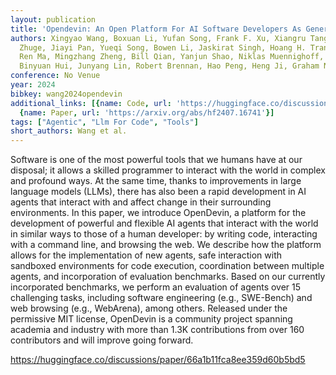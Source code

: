 ```yaml
---
layout: publication
title: 'Opendevin: An Open Platform For AI Software Developers As Generalist Agents'
authors: Xingyao Wang, Boxuan Li, Yufan Song, Frank F. Xu, Xiangru Tang, Mingchen
  Zhuge, Jiayi Pan, Yueqi Song, Bowen Li, Jaskirat Singh, Hoang H. Tran, Fuqiang Li,
  Ren Ma, Mingzhang Zheng, Bill Qian, Yanjun Shao, Niklas Muennighoff, Yizhe Zhang,
  Binyuan Hui, Junyang Lin, Robert Brennan, Hao Peng, Heng Ji, Graham Neubig
conference: No Venue
year: 2024
bibkey: wang2024opendevin
additional_links: [{name: Code, url: 'https://huggingface.co/discussions/paper/66a1b11fca8ee359d60b5bd5'},
  {name: Paper, url: 'https://arxiv.org/abs/hf2407.16741'}]
tags: ["Agentic", "Llm For Code", "Tools"]
short_authors: Wang et al.
---
```

Software is one of the most powerful tools that we humans have at our disposal; it allows a skilled programmer to interact with the world in complex and profound ways. At the same time, thanks to improvements in large language models (LLMs), there has also been a rapid development in AI agents that interact with and affect change in their surrounding environments. In this paper, we introduce OpenDevin, a platform for the development of powerful and flexible AI agents that interact with the world in similar ways to those of a human developer: by writing code, interacting with a command line, and browsing the web. We describe how the platform allows for the implementation of new agents, safe interaction with sandboxed environments for code execution, coordination between multiple agents, and incorporation of evaluation benchmarks. Based on our currently incorporated benchmarks, we perform an evaluation of agents over 15 challenging tasks, including software engineering (e.g., SWE-Bench) and web browsing (e.g., WebArena), among others. Released under the permissive MIT license, OpenDevin is a community project spanning academia and industry with more than 1.3K contributions from over 160 contributors and will improve going forward.

https://huggingface.co/discussions/paper/66a1b11fca8ee359d60b5bd5